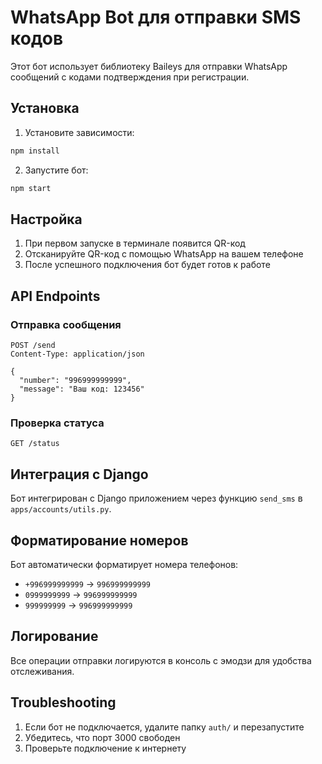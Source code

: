 # WhatsApp Bot для отправки SMS кодов

Этот бот использует библиотеку Baileys для отправки WhatsApp сообщений с кодами подтверждения при регистрации.

## Установка

1. Установите зависимости:
```bash
npm install
```

2. Запустите бот:
```bash
npm start
```

## Настройка

1. При первом запуске в терминале появится QR-код
2. Отсканируйте QR-код с помощью WhatsApp на вашем телефоне
3. После успешного подключения бот будет готов к работе

## API Endpoints

### Отправка сообщения
```
POST /send
Content-Type: application/json

{
  "number": "996999999999",
  "message": "Ваш код: 123456"
}
```

### Проверка статуса
```
GET /status
```

## Интеграция с Django

Бот интегрирован с Django приложением через функцию `send_sms` в `apps/accounts/utils.py`.

## Форматирование номеров

Бот автоматически форматирует номера телефонов:
- `+996999999999` → `996999999999`
- `0999999999` → `996999999999`
- `999999999` → `996999999999`

## Логирование

Все операции отправки логируются в консоль с эмодзи для удобства отслеживания.

## Troubleshooting

1. Если бот не подключается, удалите папку `auth/` и перезапустите
2. Убедитесь, что порт 3000 свободен
3. Проверьте подключение к интернету 